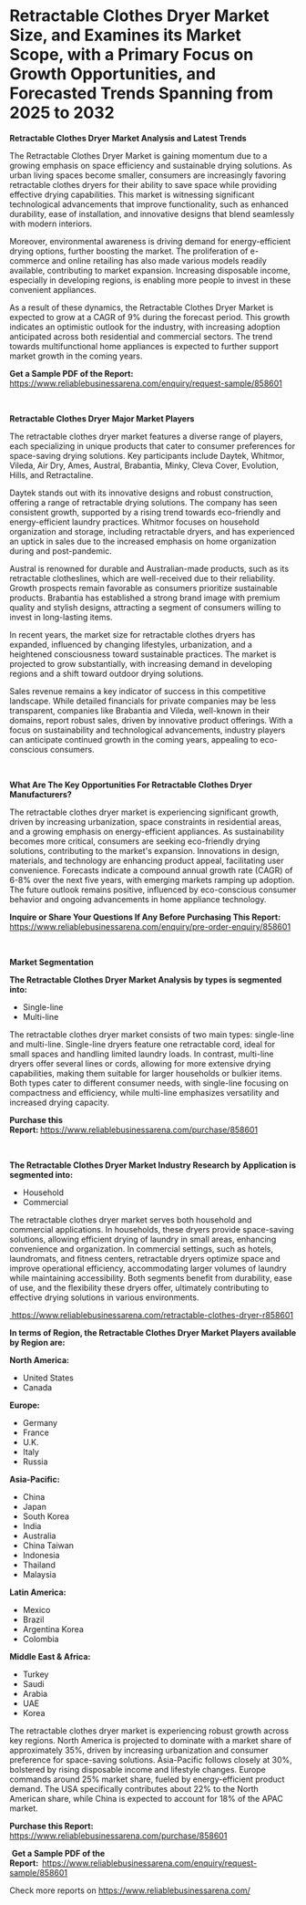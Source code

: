<p><h1>Retractable Clothes Dryer Market Size, and Examines its Market Scope, with a Primary Focus on Growth Opportunities, and Forecasted Trends Spanning from 2025 to 2032</h1></p><p><strong>Retractable Clothes Dryer Market Analysis and Latest Trends</strong></p>
<p><p>The Retractable Clothes Dryer Market is gaining momentum due to a growing emphasis on space efficiency and sustainable drying solutions. As urban living spaces become smaller, consumers are increasingly favoring retractable clothes dryers for their ability to save space while providing effective drying capabilities. This market is witnessing significant technological advancements that improve functionality, such as enhanced durability, ease of installation, and innovative designs that blend seamlessly with modern interiors.</p><p>Moreover, environmental awareness is driving demand for energy-efficient drying options, further boosting the market. The proliferation of e-commerce and online retailing has also made various models readily available, contributing to market expansion. Increasing disposable income, especially in developing regions, is enabling more people to invest in these convenient appliances.</p><p>As a result of these dynamics, the Retractable Clothes Dryer Market is expected to grow at a CAGR of 9% during the forecast period. This growth indicates an optimistic outlook for the industry, with increasing adoption anticipated across both residential and commercial sectors. The trend towards multifunctional home appliances is expected to further support market growth in the coming years.</p></p>
<p><strong>Get a Sample PDF of the Report:&nbsp;</strong> <a href="https://www.reliablebusinessarena.com/enquiry/request-sample/858601?utm_campaign=3272&utm_medium=2&utm_source=Github&utm_content=ia&utm_term=04042025&utm_id=retractable-clothes-dryer">https://www.reliablebusinessarena.com/enquiry/request-sample/858601</a></p>
<p>&nbsp;</p>
<p><strong>Retractable Clothes Dryer Major Market Players</strong></p>
<p><p>The retractable clothes dryer market features a diverse range of players, each specializing in unique products that cater to consumer preferences for space-saving drying solutions. Key participants include Daytek, Whitmor, Vileda, Air Dry, Ames, Austral, Brabantia, Minky, Cleva Cover, Evolution, Hills, and Retractaline.</p><p>Daytek stands out with its innovative designs and robust construction, offering a range of retractable drying solutions. The company has seen consistent growth, supported by a rising trend towards eco-friendly and energy-efficient laundry practices. Whitmor focuses on household organization and storage, including retractable dryers, and has experienced an uptick in sales due to the increased emphasis on home organization during and post-pandemic.</p><p>Austral is renowned for durable and Australian-made products, such as its retractable clotheslines, which are well-received due to their reliability. Growth prospects remain favorable as consumers prioritize sustainable products. Brabantia has established a strong brand image with premium quality and stylish designs, attracting a segment of consumers willing to invest in long-lasting items.</p><p>In recent years, the market size for retractable clothes dryers has expanded, influenced by changing lifestyles, urbanization, and a heightened consciousness toward sustainable practices. The market is projected to grow substantially, with increasing demand in developing regions and a shift toward outdoor drying solutions.</p><p>Sales revenue remains a key indicator of success in this competitive landscape. While detailed financials for private companies may be less transparent, companies like Brabantia and Vileda, well-known in their domains, report robust sales, driven by innovative product offerings. With a focus on sustainability and technological advancements, industry players can anticipate continued growth in the coming years, appealing to eco-conscious consumers.</p></p>
<p>&nbsp;</p>
<p><strong>What Are The Key Opportunities For Retractable Clothes Dryer Manufacturers?</strong></p>
<p><p>The retractable clothes dryer market is experiencing significant growth, driven by increasing urbanization, space constraints in residential areas, and a growing emphasis on energy-efficient appliances. As sustainability becomes more critical, consumers are seeking eco-friendly drying solutions, contributing to the market's expansion. Innovations in design, materials, and technology are enhancing product appeal, facilitating user convenience. Forecasts indicate a compound annual growth rate (CAGR) of 6-8% over the next five years, with emerging markets ramping up adoption. The future outlook remains positive, influenced by eco-conscious consumer behavior and ongoing advancements in home appliance technology.</p></p>
<p><strong>Inquire or Share Your Questions If Any Before Purchasing This Report:</strong> <a href="https://www.reliablebusinessarena.com/enquiry/pre-order-enquiry/858601?utm_campaign=3272&utm_medium=2&utm_source=Github&utm_content=ia&utm_term=04042025&utm_id=retractable-clothes-dryer">https://www.reliablebusinessarena.com/enquiry/pre-order-enquiry/858601</a></p>
<p>&nbsp;</p>
<p><strong>Market Segmentation</strong></p>
<p><strong>The Retractable Clothes Dryer Market Analysis by types is segmented into:</strong></p>
<p><ul><li>Single-line</li><li>Multi-line</li></ul></p>
<p><p>The retractable clothes dryer market consists of two main types: single-line and multi-line. Single-line dryers feature one retractable cord, ideal for small spaces and handling limited laundry loads. In contrast, multi-line dryers offer several lines or cords, allowing for more extensive drying capabilities, making them suitable for larger households or bulkier items. Both types cater to different consumer needs, with single-line focusing on compactness and efficiency, while multi-line emphasizes versatility and increased drying capacity.</p></p>
<p><strong>Purchase this Report:&nbsp;</strong><a href="https://www.reliablebusinessarena.com/purchase/858601?utm_campaign=3272&utm_medium=2&utm_source=Github&utm_content=ia&utm_term=04042025&utm_id=retractable-clothes-dryer">https://www.reliablebusinessarena.com/purchase/858601</a></p>
<p>&nbsp;</p>
<p><strong>The Retractable Clothes Dryer Market Industry Research by Application is segmented into:</strong></p>
<p><ul><li>Household</li><li>Commercial</li></ul></p>
<p><p>The retractable clothes dryer market serves both household and commercial applications. In households, these dryers provide space-saving solutions, allowing efficient drying of laundry in small areas, enhancing convenience and organization. In commercial settings, such as hotels, laundromats, and fitness centers, retractable dryers optimize space and improve operational efficiency, accommodating larger volumes of laundry while maintaining accessibility. Both segments benefit from durability, ease of use, and the flexibility these dryers offer, ultimately contributing to effective drying solutions in various environments.</p></p>
<p><a href="https://www.reliablebusinessarena.com/retractable-clothes-dryer-r858601?utm_campaign=3272&utm_medium=2&utm_source=Github&utm_content=ia&utm_term=04042025&utm_id=retractable-clothes-dryer">&nbsp;https://www.reliablebusinessarena.com/retractable-clothes-dryer-r858601</a></p>
<p><strong>In terms of Region, the Retractable Clothes Dryer Market Players available by Region are:</strong></p>
<p>
    <p> <strong> North America: </strong>
        <ul>
            <li>United States</li>
            <li>Canada</li>
        </ul>
        </p> 
    <p> <strong> Europe: </strong>
        <ul>
            <li>Germany</li>
            <li>France</li>
            <li>U.K.</li>
            <li>Italy</li>
            <li>Russia</li>
        </ul>
        </p> 
    <p> <strong> Asia-Pacific: </strong>
        <ul>
            <li>China</li>
            <li>Japan</li>
            <li>South Korea</li>
            <li>India</li>
            <li>Australia</li>
            <li>China Taiwan</li>
            <li>Indonesia</li>
            <li>Thailand</li>
            <li>Malaysia</li>
        </ul>
        </p> 
    <p> <strong> Latin America: </strong>
        <ul>
            <li>Mexico</li>
            <li>Brazil</li>
            <li>Argentina Korea</li>
            <li>Colombia</li>
        </ul>
        </p> 
    <p> <strong> Middle East & Africa: </strong>
        <ul>
            <li>Turkey</li>
            <li>Saudi</li>
            <li>Arabia</li>
            <li>UAE</li>
            <li>Korea</li>
        </ul>
    </p>
    </p>
<p><p>The retractable clothes dryer market is experiencing robust growth across key regions. North America is projected to dominate with a market share of approximately 35%, driven by increasing urbanization and consumer preference for space-saving solutions. Asia-Pacific follows closely at 30%, bolstered by rising disposable income and lifestyle changes. Europe commands around 25% market share, fueled by energy-efficient product demand. The USA specifically contributes about 22% to the North American share, while China is expected to account for 18% of the APAC market.</p></p>
<p><strong>Purchase this Report: </strong><a href="https://www.reliablebusinessarena.com/purchase/858601?utm_campaign=3272&utm_medium=2&utm_source=Github&utm_content=ia&utm_term=04042025&utm_id=retractable-clothes-dryer">https://www.reliablebusinessarena.com/purchase/858601</a></p>
<p>&nbsp;<strong>Get a Sample PDF of the Report:&nbsp;&nbsp;</strong><a href="https://www.reliablebusinessarena.com/enquiry/request-sample/858601?utm_campaign=3272&utm_medium=2&utm_source=Github&utm_content=ia&utm_term=04042025&utm_id=retractable-clothes-dryer">https://www.reliablebusinessarena.com/enquiry/request-sample/858601</a></p>
<p><strong></strong></p>
<p>Check more reports on <a href="https://www.reliablebusinessarena.com/?utm_campaign=3272&utm_medium=2&utm_source=Github&utm_content=ia&utm_term=04042025&utm_id=retractable-clothes-dryer">https://www.reliablebusinessarena.com/</a></p>